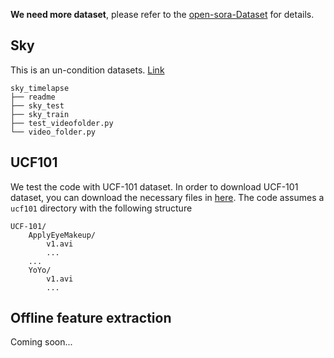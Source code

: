 
**We need more dataset**, please refer to the [open-sora-Dataset](https://github.com/shaodong233/open-sora-Dataset) for details.


## Sky


This is an un-condition datasets. [Link](https://drive.google.com/open?id=1xWLiU-MBGN7MrsFHQm4_yXmfHBsMbJQo)

```
sky_timelapse
├── readme
├── sky_test
├── sky_train
├── test_videofolder.py
└── video_folder.py
```

## UCF101

We test the code with UCF-101 dataset. In order to download UCF-101 dataset, you can download the necessary files in [here](https://www.crcv.ucf.edu/data/UCF101.php). The code assumes a `ucf101` directory with the following structure
```
UCF-101/
    ApplyEyeMakeup/
        v1.avi
        ...
    ...
    YoYo/
        v1.avi
        ...
```


## Offline feature extraction
Coming soon...
